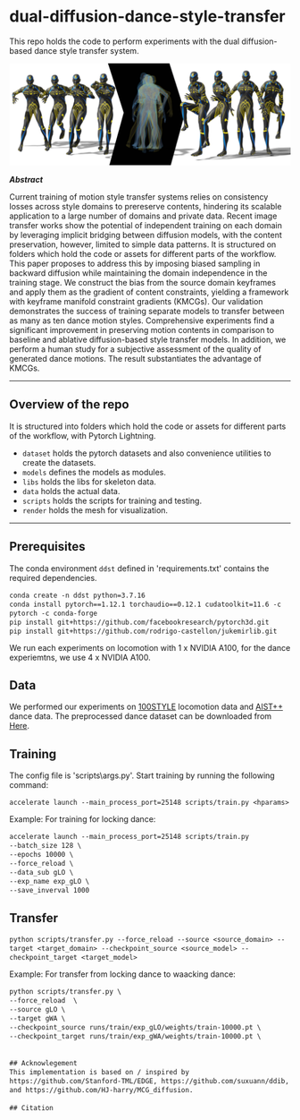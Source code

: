 # dual-diffusion-dance-style-transfer

This repo holds the code to perform experiments with the dual diffusion-based dance style transfer system.

![cycledance](docs/teaser.png)

**_Abstract_**

Current training of motion style transfer systems relies on consistency losses across style domains to prereserve contents, hindering its scalable application to a large number of domains and private data. Recent image transfer works show the potential of independent training on each domain by leveraging implicit bridging between diffusion models, with the content preservation, however, limited to simple data patterns. It is structured on folders which hold the code or assets for different parts of the workflow. This paper proposes to address this by imposing biased sampling in backward diffusion while maintaining the domain independence in the training stage. We construct the bias from the source domain keyframes and apply them as the gradient of content constraints, yielding a framework with keyframe manifold constraint gradients (KMCGs).  Our validation demonstrates the success of training separate models to transfer between as many as ten dance motion styles. Comprehensive experiments find a significant improvement in preserving motion contents in comparison to baseline and ablative diffusion-based style transfer models. In addition, we perform a human study for a subjective assessment of the quality of generated dance motions. The result substantiates the advantage of KMCGs. 


----------
## Overview of the repo

It is structured into folders which hold the code or assets for different parts of the workflow, with Pytorch Lightning.

* `dataset` holds the pytorch datasets and also convenience utilities to create the datasets.
* `models` defines the models as modules. 
* `libs` holds the libs for skeleton data. 
* `data` holds the actual data.
* `scripts` holds the scripts for training and testing.
* `render` holds the mesh for visualization.

----------

## Prerequisites

The conda environment `ddst` defined in 'requirements.txt' contains the required dependencies.

```
conda create -n ddst python=3.7.16
conda install pytorch==1.12.1 torchaudio==0.12.1 cudatoolkit=11.6 -c pytorch -c conda-forge
pip install git+https://github.com/facebookresearch/pytorch3d.git
pip install git+https://github.com/rodrigo-castellon/jukemirlib.git
```

We run each experiments on locomotion with 1 x NVIDIA A100, for the dance experiemtns, we use 4 x NVIDIA A100. 

## Data
We performed our experiments on [100STYLE](https://www.ianxmason.com/100style/) locomotion data and [AIST++](https://google.github.io/aistplusplus_dataset/factsfigures.html) dance data. The preprocessed dance dataset can be downloaded from [Here](https://github.com/Stanford-TML/EDGE). 

## Training
The config file is 'scripts\args.py'.  Start training by running the following command:

```
accelerate launch --main_process_port=25148 scripts/train.py <hparams>
```

Example: For training for locking dance:
```
accelerate launch --main_process_port=25148 scripts/train.py 
--batch_size 128 \
--epochs 10000 \
--force_reload \
--data_sub gLO \
--exp_name exp_gLO \
--save_inverval 1000
```

## Transfer

```
python scripts/transfer.py --force_reload --source <source_domain> --target <target_domain> --checkpoint_source <source_model> --checkpoint_target <target_model>
```

Example: For transfer from locking dance to waacking dance:
```
python scripts/transfer.py \
--force_reload  \
--source gLO \
--target gWA \
--checkpoint_source runs/train/exp_gLO/weights/train-10000.pt \
--checkpoint_target runs/train/exp_gWA/weights/train-10000.pt \


## Acknowlegement
This implementation is based on / inspired by https://github.com/Stanford-TML/EDGE, https://github.com/suxuann/ddib, and https://github.com/HJ-harry/MCG_diffusion. 

## Citation